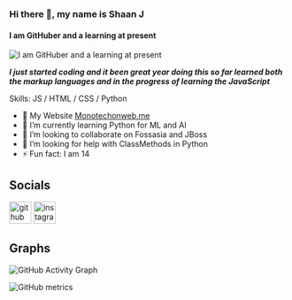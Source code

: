 ### Hi there 👋, my name is **Shaan J**
#### I am GitHuber and a learning at present
![I am GitHuber and a learning at present](https://user-images.githubusercontent.com/75380879/110635517-33ac2600-81d1-11eb-9a59-5efab784bdf6.png)

***I just started coding and it been great year doing this so far learned both the markup languages and in the progress of learning the JavaScript***

Skills: JS / HTML / CSS / Python

- 🔭 My Website <a href="https://Monotechonweb.me">Monotechonweb.me</a> 
- 🌱 I’m currently learning Python for ML and AI
- 👯 I’m looking to collaborate on Fossasia and JBoss 
- 🤔 I’m looking for help with ClassMethods in Python 
- ⚡ Fun fact: I am 14 

## Socials ##

[<img src='https://cdn.jsdelivr.net/npm/simple-icons@3.0.1/icons/github.svg' alt='github' height='40'>](https://github.com/ShaanJ20)  [<img src='https://cdn.jsdelivr.net/npm/simple-icons@3.0.1/icons/instagram.svg' alt='instagram' height='40'>](https://www.instagram.com/letmecode20/)  

## Graphs ## 

![GitHub Activity Graph](https://activity-graph.herokuapp.com/graph?username=ShaanJ20)  

![GitHub metrics](https://metrics.lecoq.io/ShaanJ20)  


